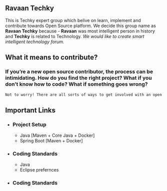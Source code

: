 ## Ravaan Techky

This is Techky expert group which belive on learn, implement and contribute towards Open Source platform. We decide this group name as **Ravaan Techky** because - **Ravaan** was most intelligent person in history and **Techky** is related to Technology. _We would like to create smart intelligent technology forum._

## What it means to contribute?

### If you’re a new open source contributor, the process can be intimidating. How do you find the right project? What if you don’t know how to code? What if something goes wrong?

```markdown
Not to worry! There are all sorts of ways to get involved with an open source project, and a few tips will help you get the most out of your experience. Our group help to understand what are the new technologies available in current market and basic example about how to use them.
```
## Important Links
- ### Project Setup
  - Java [Maven + Core Java + Docker]
  - Spring Boot [Maven + Docker]
- ### Coding Standards
  - Java
  - Eclipse prefernces
- ### Coding Standards
